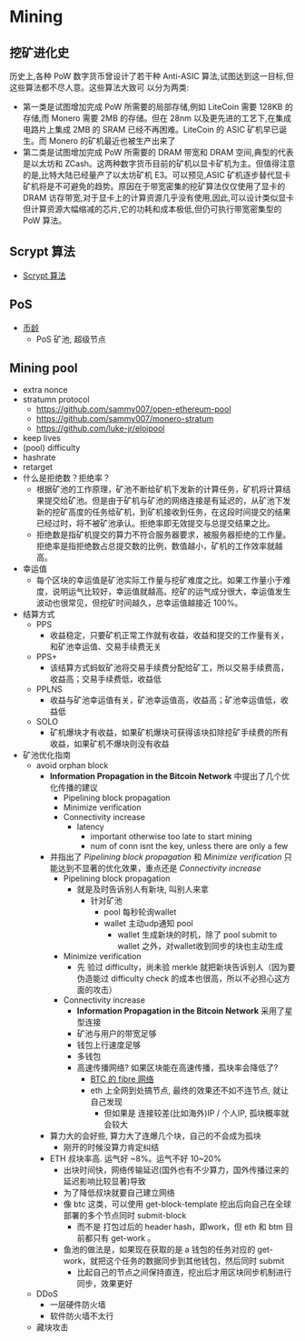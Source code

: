 # Mining

## 挖矿进化史
历史上,各种 PoW 数字货币曾设计了若干种
Anti-ASIC 算法,试图达到这一目标,但这些算法都不尽人意。这些算法大致可
以分为两类:

+ 第一类是试图增加完成 PoW 所需要的局部存储,例如 LiteCoin 需要 128KB 的存储,而 Monero 需要 2MB 的存储。但在 28nm 以及更先进的工艺下,在集成电路片上集成 2MB 的 SRAM 已经不再困难。LiteCoin 的 ASIC 矿机早已诞生。而 Monero 的矿机最近也被生产出来了
+ 第二类是试图增加完成 PoW 所需要的 DRAM 带宽和 DRAM 空间,典型的代表是以太坊和 ZCash。这两种数字货币目前的矿机以显卡矿机为主。但值得注意的是,比特大陆已经量产了以太坊矿机 E3。可以预见,ASIC 矿机逐步替代显卡矿机将是不可避免的趋势。原因在于带宽密集的挖矿算法仅仅使用了显卡的 DRAM 访存带宽,对于显卡上的计算资源几乎没有使用,因此,可以设计类似显卡但计算资源大幅缩减的芯片,它的功耗和成本极低,但仍可执行带宽密集型的 PoW 算法。

## Scrypt 算法
+ [Scrypt 算法](altcoin/scrypt.html#scrypt-%E7%AE%97%E6%B3%95)

## PoS
+ [币龄](blockchain/readme.html#pos-proof-of-stake%E6%9D%83%E7%9B%8A%E8%AF%81%E6%98%8E)
    * PoS 矿池, 超级节点

## Mining pool
+ extra nonce
+ stratumn protocol
    * https://github.com/sammy007/open-ethereum-pool
    * https://github.com/sammy007/monero-stratum
    * https://github.com/luke-jr/eloipool
+ keep lives
+ (pool) difficulty
+ hashrate
+ retarget
+ 什么是拒绝数？拒绝率？
    * 根据矿池的工作原理，矿池不断给矿机下发新的计算任务，矿机将计算结果提交给矿池。但是由于矿机与矿池的网络连接是有延迟的，从矿池下发新的挖矿高度的任务给矿机，到矿机接收到任务，在这段时间提交的结果已经过时，将不被矿池承认。拒绝率即无效提交与总提交结果之比。
    * 拒绝数是指矿机提交的算力不符合服务器要求，被服务器拒绝的工作量。拒绝率是指拒绝数占总提交数的比例，数值越小，矿机的工作效率就越高。
+ 幸运值
    * 每个区块的幸运值是矿池实际工作量与挖矿难度之比。如果工作量小于难度，说明运气比较好，幸运值就越高。挖矿的运气成分很大，幸运值发生波动也很常见，但挖矿时间越久，总幸运值越接近 100%。
+ 结算方式
    * PPS
        - 收益稳定，只要矿机正常工作就有收益，收益和提交的工作量有关，和矿池幸运值、交易手续费无关
    * PPS+
        - 该结算方式蚂蚁矿池将交易手续费分配给矿工，所以交易手续费高，收益高；交易手续费低，收益低
    * PPLNS
        - 收益与矿池幸运值有关，矿池幸运值高，收益高；矿池幸运值低，收益低
    * SOLO
        - 矿机爆块才有收益，如果矿机爆块可获得该块扣除挖矿手续费的所有收益，如果矿机不爆块则没有收益
+ 矿池优化指南
    * avoid orphan block
        - __Information Propagation in the Bitcoin Network__ 中提出了几个优化传播的建议
            + Pipelining block propagation
            + Minimize verification
            + Connectivity increase
                * latency
                    - important otherwise too late to start mining
                    - num of conn isnt the key, unless there are only a few
        - 并指出了 _Pipelining block propagation_ 和 _Minimize verification_ 只能达到不显著的优化效果，重点还是 _Connectivity increase_
            + Pipelining block propagation
                * 就是及时告诉别人有新块, 叫别人来拿
                    - 针对矿池
                        + pool 每秒轮询wallet
                        + wallet 主动udp通知 pool
                            * wallet 生成新块的时机，除了 pool submit to wallet 之外，对wallet收到同步的块也主动生成
            + Minimize verification
                * 先 验过 difficulty，尚未验 merkle 就把新块告诉别人（因为要伪造能过 difficulty check 的成本也很高，所以不必担心这方面的攻击）
            + Connectivity increase
                - __Information Propagation in the Bitcoin Network__ 采用了星型连接
                * 矿池与用户的带宽足够
                * 钱包上行速度足够
                * 多钱包
                * 高速传播网络? 如果区块能在高速传播，孤块率会降低了?
                    - [BTC 的 fibre 网络](http://bitcoinfibre.org/)
                    - eth 上全网到处搞节点, 最终的效果还不如不连节点, 就让自己发现
                        + 但如果是 连接较差(比如海外)IP / 个人IP, 孤块概率就会较大
        - 算力大的会好些, 算力大了连爆几个块，自己的不会成为孤块
            + 刚开的时候没算力肯定纠结
        - ETH 叔块率高. 运气好 ~8%。运气不好 10~20%
            + 出块时间快，网络传输延迟(国外也有不少算力，国外传播过来的延迟影响比较显著)导致
            + 为了降低叔块就要自己建立网络
            + 像 btc 这类，可以使用 get-block-template 挖出后向自己在全球部署的多个节点同时 submit-block
                * 而不是 打包过后的 header hash，即work，但 eth 和 btm 目前都只有 get-work 。
            + 鱼池的做法是，如果现在获取的是 a 钱包的任务对应的 get-work，就把这个任务的数据同步到其他钱包，然后同时 submit
                * 比起自己的节点之间保持直连，挖出后才用区块同步机制进行同步，效果更好
    * DDoS
        - 一层硬件防火墙
        - 软件防火墙不太行
    * 藏块攻击

